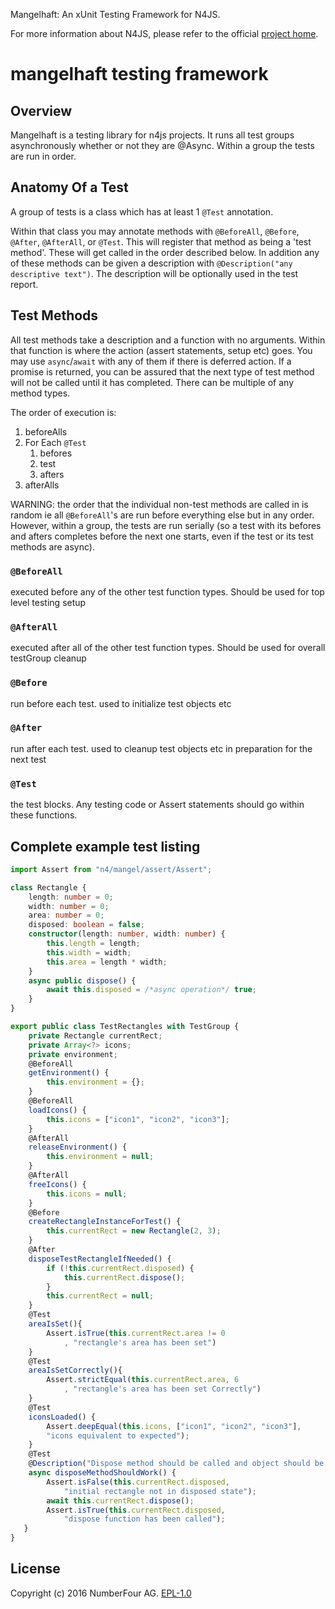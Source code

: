 Mangelhaft: An xUnit Testing Framework for N4JS.

For more information about N4JS, please refer to the official [project home](https://numberfour.github.io/n4js).

# mangelhaft testing framework

## Overview
Mangelhaft is a testing library for n4js projects. It runs all test groups asynchronously whether or not they are @Async. Within a group the tests are run in order. 

## Anatomy Of a Test
A group of tests is a class which has at least 1 `@Test` annotation.

Within that class you may annotate methods with `@BeforeAll`, `@Before`, `@After`, `@AfterAll`, or `@Test`. This will register that method as being a 'test method'. These will get called in the order described below. In addition any of these methods can be given a description with `@Description("any descriptive text")`. The description will be optionally used in the test report.

## Test Methods
All test methods take a description and a function with no arguments. Within that function is where the action (assert statements, setup etc) goes. You may use `async`/`await` with any of them if there is deferred action. If a promise is returned, you can be assured that the next type of test method will not be called until it has completed. There can be multiple of any method types.

The order of execution is:

1. beforeAlls
2. For Each `@Test`
    1. befores
    2. test
    3. afters
3. afterAlls

WARNING: the order that the individual non-test methods are called in is random ie all `@BeforeAll`'s are run before everything else but in any order. However, within a group, the tests are run serially (so a test with its befores and afters completes before the next one starts, even if the test or its test methods are async).

### `@BeforeAll`
executed before any of the other test function types. Should be used for top level testing setup

### `@AfterAll`
executed after all of the other test function types. Should be used for overall testGroup cleanup

### `@Before`
run before each test. used to initialize test objects etc

### `@After`
run after each test. used to cleanup test objects etc in preparation for the next test

### `@Test`
the test blocks. Any testing code or Assert statements should go within these functions.

## Complete example test listing
```typescript
import Assert from "n4/mangel/assert/Assert";

class Rectangle {
    length: number = 0;
    width: number = 0;
    area: number = 0;
    disposed: boolean = false;
    constructor(length: number, width: number) {
        this.length = length;
        this.width = width;
        this.area = length * width;
    }
    async public dispose() {
        await this.disposed = /*async operation*/ true;
    }
}

export public class TestRectangles with TestGroup {
    private Rectangle currentRect;
    private Array<?> icons;
    private environment;
    @BeforeAll
    getEnvironment() {
        this.environment = {}; 
    }
    @BeforeAll
    loadIcons() {
        this.icons = ["icon1", "icon2", "icon3"];
    }
    @AfterAll
    releaseEnvironment() {
        this.environment = null; 
    }
    @AfterAll
    freeIcons() {
        this.icons = null; 
    }
    @Before
    createRectangleInstanceForTest() {
        this.currentRect = new Rectangle(2, 3);
    }
    @After
    disposeTestRectangleIfNeeded() {
        if (!this.currentRect.disposed) {
            this.currentRect.dispose();
        }
        this.currentRect = null;
    }
    @Test
    areaIsSet(){
        Assert.isTrue(this.currentRect.area != 0
            , "rectangle's area has been set")
    }
    @Test
    areaIsSetCorrectly(){
        Assert.strictEqual(this.currentRect.area, 6
            , "rectangle's area has been set Correctly")
    }
    @Test
    iconsLoaded() {
        Assert.deepEqual(this.icons, ["icon1", "icon2", "icon3"], 
        "icons equivalent to expected");  
    }
    @Test
    @Description("Dispose method should be called and object should be disposed")
    async disposeMethodShouldWork() {
        Assert.isFalse(this.currentRect.disposed, 
            "initial rectangle not in disposed state");
        await this.currentRect.dispose();
        Assert.isTrue(this.currentRect.disposed, 
            "dispose function has been called");
   }
} 
```

## License

Copyright (c) 2016 NumberFour AG.
[EPL-1.0](http://www.eclipse.org/legal/epl-v10.html)
